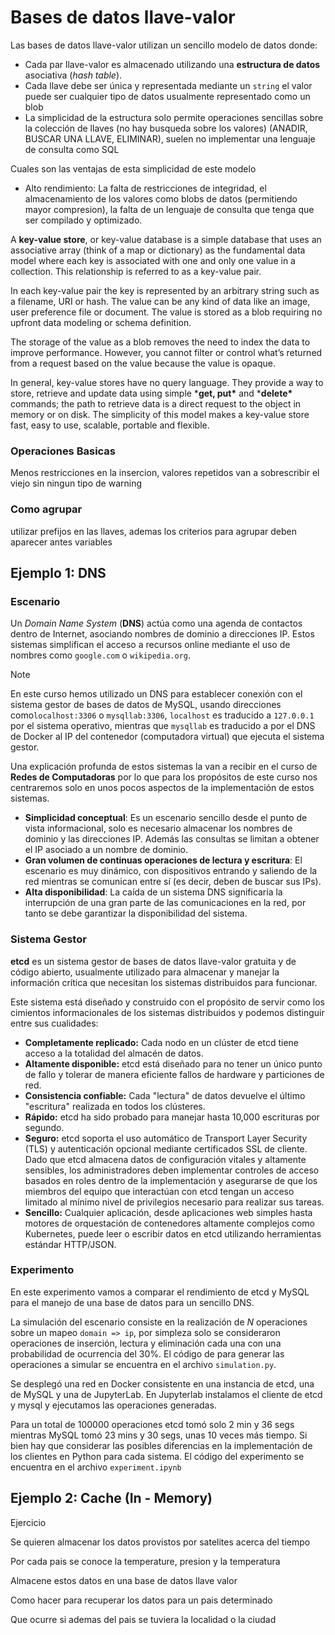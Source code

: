 # Bases de datos llave-valor

Las bases de datos llave-valor utilizan un sencillo modelo de datos donde: 

- Cada par llave-valor es almacenado utilizando una **estructura de datos** asociativa (*hash table*). 
- Cada llave debe ser única y representada mediante un `string` el valor puede ser cualquier tipo de datos usualmente representado como un blob
- La simplicidad de la estructura solo permite operaciones sencillas sobre la colección de llaves (no hay busqueda sobre los valores) (ANADIR, BUSCAR UNA LLAVE, ELIMINAR), suelen no implementar una lenguaje de consulta como SQL

Cuales son las ventajas de esta simplicidad de este modelo

- Alto rendimiento: La falta de restricciones de integridad, el almacenamiento de los valores como blobs de datos (permitiendo mayor compresion), la falta de un lenguaje de consulta que tenga que ser compilado y optimizado.


A **key-value store**, or key-value database is a simple database that uses an associative array (think of a map or dictionary) as the fundamental data model where each key is associated with one and only one value in a collection. This relationship is referred to as a key-value pair.

In each key-value pair the key is represented by an arbitrary string such as a filename, URI or hash. The value can be any kind of data like an image, user preference file or document. The value is stored as a blob requiring no upfront data modeling or schema definition.

The storage of the value as a blob removes the need to index the data to improve performance. However, you cannot filter or control what’s returned from a request based on the value because the value is opaque.

In general, key-value stores have no query language. They provide a way to store, retrieve and update data using simple ***get, put\*** and ***delete\*** commands; the path to retrieve data is a direct request to the object in memory or on disk. The simplicity of this model makes a key-value store fast, easy to use, scalable, portable and flexible.

### Operaciones Basicas

Menos restricciones en la insercion, valores repetidos van a sobrescribir el viejo sin ningun tipo de warning

### Como agrupar

utilizar prefijos en las llaves, ademas los criterios para agrupar deben aparecer antes variables



## Ejemplo 1: DNS

### Escenario

Un *Domain Name System* (**DNS**) actúa como una agenda de contactos dentro de Internet, asociando nombres de dominio a direcciones IP. Estos sistemas simplifican el acceso a recursos online mediante el uso de nombres como `google.com` o `wikipedia.org`. 

> [!NOTE]
>
> En este curso hemos utilizado un DNS para establecer conexión con el sistema gestor de bases de datos de MySQL, usando direcciones como`localhost:3306` o `mysqllab:3306`, `localhost` es traducido a `127.0.0.1` por el sistema operativo, mientras que `mysqllab` es traducido a por el DNS de Docker al IP del contenedor (computadora virtual) que ejecuta el sistema gestor.

Una explicación profunda de estos sistemas la van a recibir en el curso de **Redes de Computadoras** por lo que para los propósitos de este curso nos centraremos solo en unos pocos aspectos de la implementación de estos sistemas. 

- **Simplicidad conceptual**: Es un escenario sencillo desde el punto de vista informacional, solo es necesario almacenar los nombres de dominio y las direcciones IP. Además las consultas se limitan a obtener el IP asociado a un nombre de dominio.
- **Gran volumen de continuas operaciones de lectura y escritura**: El escenario es muy dinámico, con dispositivos entrando y saliendo de la red mientras se comunican entre sí (es decir, deben de buscar sus IPs).
- **Alta disponibilidad**: La caída de un sistema DNS significaría la interrupción de una gran parte de las comunicaciones en la red, por tanto se debe garantizar la disponibilidad del sistema.

### Sistema Gestor

**etcd** es un sistema gestor de bases de datos llave-valor gratuita y de código abierto, usualmente utilizado para almacenar y manejar la información crítica que necesitan los sistemas distribuidos para funcionar.

Este sistema está diseñado y construido con el propósito de servir como los cimientos informacionales de los sistemas distribuidos y podemos distinguir entre sus cualidades:

- **Completamente replicado:** Cada nodo en un clúster de etcd tiene acceso a la totalidad del almacén de datos.
- **Altamente disponible:** etcd está diseñado para no tener un único punto de fallo y tolerar de manera eficiente fallos de hardware y particiones de red.
- **Consistencia confiable:** Cada "lectura" de datos devuelve el último "escritura" realizada en todos los clústeres.
- **Rápido:** etcd ha sido probado para manejar hasta 10,000 escrituras por segundo.
- **Seguro:** etcd soporta el uso automático de Transport Layer Security (TLS) y autenticación opcional mediante certificados SSL de cliente. Dado que etcd almacena datos de configuración vitales y altamente sensibles, los administradores deben implementar controles de acceso basados en roles dentro de la implementación y asegurarse de que los miembros del equipo que interactúan con etcd tengan un acceso limitado al mínimo nivel de privilegios necesario para realizar sus tareas.
- **Sencillo:** Cualquier aplicación, desde aplicaciones web simples hasta motores de orquestación de contenedores altamente complejos como Kubernetes, puede leer o escribir datos en etcd utilizando herramientas estándar HTTP/JSON.

### Experimento

En este experimento vamos a comparar el rendimiento de etcd y MySQL para el manejo de una base de datos para un sencillo DNS.

La simulación del escenario consiste en la realización de $N$ operaciones sobre un mapeo `domain => ip`, por simpleza solo se consideraron operaciones de inserción, lectura y eliminación cada una con una probabilidad de ocurrencia del 30%. El código de para generar las operaciones a simular se encuentra en el archivo `simulation.py`.

Se desplegó una red en Docker consistente en una instancia de etcd, una de MySQL y una de JupyterLab. En Jupyterlab instalamos el cliente de etcd y mysql y ejecutamos las operaciones generadas.

Para un total de 100000 operaciones etcd tomó solo 2 min y 36 segs mientras MySQL tomó 23 mins y 30 segs, unas 10 veces más tiempo. Si bien hay que considerar las posibles diferencias en la implementación de los clientes en Python para cada sistema. El código del experimento se encuentra en el archivo `experiment.ipynb`

## Ejemplo 2: Cache (In - Memory)





Ejercicio



Se quieren almacenar los datos provistos por satelites acerca del tiempo

Por cada pais se conoce la temperature, presion y la temperatura

Almacene estos datos en una base de datos llave valor

Como hacer para recuperar los datos para un pais determinado 

Que ocurre si ademas del pais se tuviera la localidad o la ciudad


